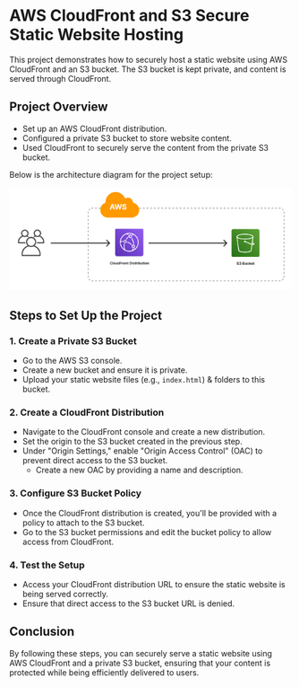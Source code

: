 # AWS CloudFront and S3 Secure Static Website Hosting

This project demonstrates how to securely host a static website using AWS CloudFront and an S3 bucket. The S3 bucket is kept private, and content is served through CloudFront.

## Project Overview

* Set up an AWS CloudFront distribution.
* Configured a private S3 bucket to store website content.
* Used CloudFront to securely serve the content from the private S3 bucket.

Below is the architecture diagram for the project setup:

![Project Architecture Diagram](S3_CloudFront_Project.png)

## Steps to Set Up the Project

### 1. Create a Private S3 Bucket

* Go to the AWS S3 console.
* Create a new bucket and ensure it is private.
* Upload your static website files (e.g., `index.html`) & folders to this bucket.

### 2. Create a CloudFront Distribution

* Navigate to the CloudFront console and create a new distribution.
* Set the origin to the S3 bucket created in the previous step.
* Under "Origin Settings," enable "Origin Access Control" (OAC) to prevent direct access to the S3 bucket.
  * Create a new OAC by providing a name and description.

### 3. Configure S3 Bucket Policy

* Once the CloudFront distribution is created, you'll be provided with a policy to attach to the S3 bucket.
* Go to the S3 bucket permissions and edit the bucket policy to allow access from CloudFront.

### 4. Test the Setup

* Access your CloudFront distribution URL to ensure the static website is being served correctly.
* Ensure that direct access to the S3 bucket URL is denied.

## Conclusion

By following these steps, you can securely serve a static website using AWS CloudFront and a private S3 bucket, ensuring that your content is protected while being efficiently delivered to users.
